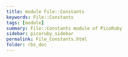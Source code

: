 ```yaml
---
title: module File::Constants
keywords: File::Constants
tags: [module]
summary: File::Constants module of PicoRuby
sidebar: picoruby_sidebar
permalink: File_Constants.html
folder: rbs_doc
---
```

